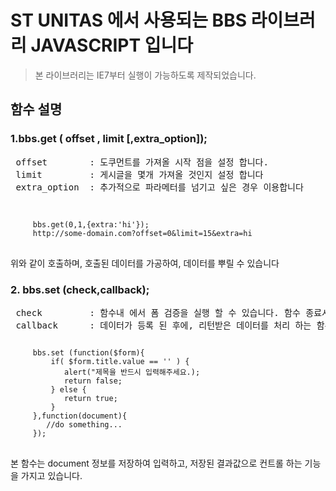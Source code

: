 ST UNITAS 에서 사용되는 BBS 라이브러리 JAVASCRIPT 입니다
================================================

>본 라이브러리는 IE7부터 실행이 가능하도록 제작되었습니다.


## 함수 설명
### 1.bbs.get ( offset , limit [,extra_option]);

<pre>
 offset        : 도쿠먼트를 가져올 시작 점을 설정 합니다.
 limit         : 게시글을 몇개 가져올 것인지 설정 합니다
 extra_option  : 추가적으로 파라메터를 넘기고 싶은 경우 이용합니다
</pre>
<pre> 
<code>
     bbs.get(0,1,{extra:'hi'});
     http://some-domain.com?offset=0&limit=15&extra=hi
</code>
</pre>
위와 같이 호출하며, 호출된 데이터를 가공하여, 데이터를 뿌릴 수 있습니다

### 2. bbs.set (check,callback);

<pre>
 check         : 함수내 에서 폼 검증을 실행 할 수 있습니다. 함수 종료시에는 반드시 boolen값을 리턴해야 합니다.
 callback      : 데이터가 등록 된 후에, 리턴받은 데이터를 처리 하는 함수 입니다.
</pre>
<pre>
<code>
     bbs.set (function($form){
         if( $form.title.value == '' ) {
            alert("제목을 반드시 입력해주세요.);
            return false;
         } else {
            return true;
         }
     },function(document){
        //do something...
     });
</code>
</pre>
본 함수는 document 정보를 저장하여 입력하고, 저장된 결과값으로 컨트롤 하는 기능을 가지고 있습니다.
